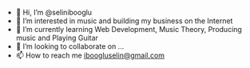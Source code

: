 - 👋 Hi, I’m @selinibooglu
- 👀 I’m interested in music and building my business on the Internet
- 🌱 I’m currently learning Web Development, Music Theory, Producing music and Playing Guitar
- 💞️ I’m looking to collaborate on ...
- 📫 How to reach me iboogluselin@gmail.com

<!---
selinibooglu/selinibooglu is a ✨ special ✨ repository because its `README.md` (this file) appears on your GitHub profile.
You can click the Preview link to take a look at your changes.
--->
